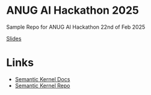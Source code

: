 # ANUG AI Hackathon 2025
Sample Repo for ANUG AI Hackathon 22nd of Feb 2025

[Slides](https://1drv.ms/p/s!AkItAZiaMtwzkLsoohjX5eUy3XsUSw)

# Links
- [Semantic Kernel Docs](https://learn.microsoft.com/en-us/semantic-kernel/overview/)
- [Semantic Kernel Repo](https://github.com/microsoft/semantic-kernel)
